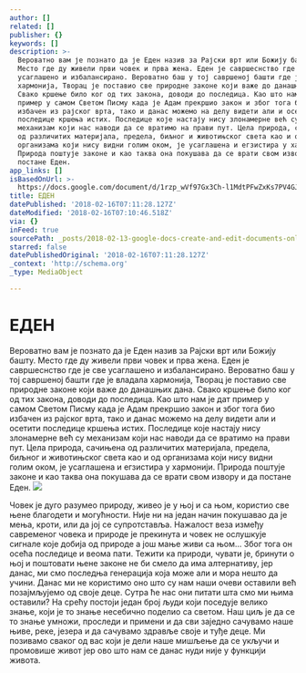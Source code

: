 ```yaml
---
author: []
related: []
publisher: {}
keywords: []
description: >-
  Вероватно вам је познато да је Еден назив за Рајски врт или Божију башту.
  Место где ду живели први човек и прва жена. Еден је савршеснство где је све
  усаглашено и избалансирано. Вероватно баш у тој савршеној башти где је владала
  хармонија, Творац је поставио све природне законе који важе до данашњих дана.
  Свако кршење било ког од тих закона, доводи до последица. Као што нам је дат
  пример у самом Светом Писму када је Адам прекршио закон и због тога био
  избачен из рајског врта, тако и данас можемо на делу видети али и осетити
  последице кршења истих. Последице које настају нису злонамерне већ су
  механизам који нас наводи да се вратимо на прави пут. Цела природа, сачињена
  од различитих материјала, предела, биљног и животињског света као и од
  организама који нису видни голим оком, је усаглашена и егзистира у хармонији.
  Природа поштује законе и као таква она покушава да се врати свом извору и да
  постане Еден.
app_links: []
isBasedOnUrl: >-
  https://docs.google.com/document/d/1rzp_wVf97Gx3Ch-l1MdtPFwZxKs7PV4GJ1fK4B2mRss/edit
title: ЕДЕН
datePublished: '2018-02-16T07:11:28.127Z'
dateModified: '2018-02-16T07:10:46.518Z'
via: {}
inFeed: true
sourcePath: _posts/2018-02-13-google-docs-create-and-edit-documents-online-for-free.md
starred: false
datePublishedOriginal: '2018-02-16T07:11:28.127Z'
_context: 'http://schema.org'
_type: MediaObject

---
```

# ЕДЕН

Вероватно вам је познато да је Еден назив за Рајски врт или Божију башту. Место где ду живели први човек и прва жена. Еден је савршеснство где је све усаглашено и избалансирано. Вероватно баш у тој савршеној башти где је владала хармонија, Творац је поставио све природне законе који важе до данашњих дана. Свако кршење било ког од тих закона, доводи до последица. Као што нам је дат пример у самом Светом Писму када је Адам прекршио закон и због тога био избачен из рајског врта, тако и данас можемо на делу видети али и осетити последице кршења истих. Последице које настају нису злонамерне већ су механизам који нас наводи да се вратимо на прави пут. Цела природа, сачињена од различитих материјала, предела, биљног и животињског света као и од организама који нису видни голим оком, је усаглашена и егзистира у хармонији. Природа поштује законе и као таква она покушава да се врати свом извору и да постане Еден.
![](https://the-grid-user-content.s3-us-west-2.amazonaws.com/7037fef4-b4b5-4919-b970-5deac7a4f6f6.jpg)

Човек је дуго разумео природу, живео је у њој и са њом, користио све њене благодети и могућности. Није ни на један начин покушавао да је мења, кроти, или да јој се супротставља. Нажалост веза између савременог човека и природе је прекинута и човек не ослушкује сигнале које добија од природе а још мање живи са њом... Због тога он осећа последице и веома пати. Тежити ка природи, чувати је, бринути о њој и поштовати њене законе не би смело да има алтернативу, јер данас, ми смо последња генерација која може али и мора нешто да учини. Данас ми не користимо оно што су нам наши очеви оставили већ позајмљујемо од своје деце. Сутра ће нас они питати шта смо ми њима оставили? На срећу постоји један број људи који поседује велико знање, који је то знање несебично поделио са светом. Наш циљ је да се то знање умножи, проследи и примени и да сви заједно сачувамо наше њиве, реке, језера и да сачувамо здравље своје и туђе деце. Ми позивамо сваког од вас који је дели наше мишљење да се укључи и промовише живот јер ово што нам се данас нуди није у функцији живота.